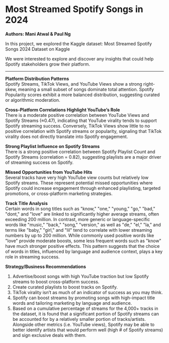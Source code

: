 # Most Streamed Spotify Songs in 2024

**Authors: Mani Atwal & Paul Ng**

In this project, we explored the Kaggle dataset: Most Streamed Spotify Songs 2024 Dataset on Kaggle

We were interested to explore and discover any insights that could help Spotify stakeholders grow their platform.

______

**Platform Distribution Patterns** <br>
Spotify Streams, TikTok Views, and YouTube Views show a strong right-skew, meaning a small subset of songs dominate total attention. Spotify Popularity scores exhibit a more balanced distribution, suggesting curated or algorithmic moderation.

**Cross-Platform Correlations Highlight YouTube’s Role** <br>
There is a moderate positive correlation between YouTube Views and Spotify Streams (≈0.47), indicating that YouTube virality tends to support Spotify streaming success. Conversely, TikTok Views show little to no positive correlation with Spotify streams or popularity, signaling that TikTok virality does not directly translate into Spotify engagement.

**Strong Playlist Influence on Spotify Streams** <br>
There is a strong positive correlation between Spotify Playlist Count and Spotify Streams (correlation = 0.82), suggesting playlists are a major driver of streaming success on Spotify.

**Missed Opportunities from YouTube Hits** <br>
Several tracks have very high YouTube view counts but relatively low Spotify streams. These represent potential missed opportunities where Spotify could increase engagement through enhanced playlisting, targeted promotions, or cross-platform marketing strategies.

**Track Title Analysis** <br>
Certain words in song titles such as "know," "one," "young," "go," "bad," "dont," and "love" are linked to significantly higher average streams, often exceeding 200 million. In contrast, more generic or language-specific words like "music," "back," "song," "version," as well as "de," "el," "la," and terms like "baby," "girl," and "lil" tend to correlate with lower streaming numbers by up to 200 million. While commonly used positive words like "love" provide moderate boosts, some less frequent words such as "know" have much stronger positive effects. This pattern suggests that the choice of words in titles, influenced by language and audience context, plays a key role in streaming success.

**Strategy/Business Recommendations** <br>
1) Advertise/boost songs with high YouTube traction but low Spotify streams to boost cross-platform success.
2) Create curated playlists to boost tracks on Spotify. 
3) TikTok virality isn’t as much of an indicator of success as you may think.
4) Spotify can boost streams by promoting songs with high-impact title words and tailoring marketing by language and audience.
5) Based on a cumulative percentage of streams for the 4,000+ tracks in the dataset, it is found that a significant portion of Spotify streams can be accounted for by a relatively smaller portion of tracks/artists. Alongside other metrics (i.e. YouTube views), Spotify may be able to better identify artists that would perform well (high # of Spotify streams) and sign exclusive deals with them.



